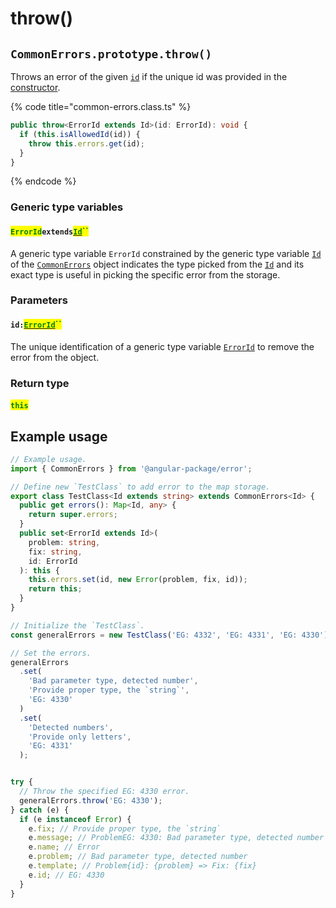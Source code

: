# throw()

## `CommonErrors.prototype.throw()`

Throws an error of the given [`id`](throw.md#id-errorid) if the unique id was provided in the [constructor](../constructor.md).

{% code title="common-errors.class.ts" %}
```typescript
public throw<ErrorId extends Id>(id: ErrorId): void {
  if (this.isAllowedId(id)) {
    throw this.errors.get(id);
  }
}
```
{% endcode %}

### Generic type variables

#### <mark style="color:green;">`ErrorId`</mark>`extends`[<mark style="color:green;">`Id`</mark>](../v-generic-type-variables.md#wrap-opening)<mark style="color:green;">``</mark>

A generic type variable `ErrorId` constrained by the generic type variable [`Id`](../v-generic-type-variables.md#wrap-opening) of the [`CommonErrors`](broken-reference) object indicates the type picked from the [`Id`](../v-generic-type-variables.md#wrap-opening) and its exact type is useful in picking the specific error from the storage.

### Parameters

#### `id:`[<mark style="color:green;">`ErrorId`</mark>](throw.md#erroridextendsid)<mark style="color:green;">``</mark>

The unique identification of a generic type variable [`ErrorId`](throw.md#erroridextendsid) to remove the error from the object.

### Return type

#### <mark style="color:green;">`this`</mark>

## Example usage

```typescript
// Example usage.
import { CommonErrors } from '@angular-package/error';

// Define new `TestClass` to add error to the map storage.
export class TestClass<Id extends string> extends CommonErrors<Id> {
  public get errors(): Map<Id, any> {
    return super.errors;
  }
  public set<ErrorId extends Id>(
    problem: string,
    fix: string,
    id: ErrorId
  ): this {
    this.errors.set(id, new Error(problem, fix, id));
    return this;
  }
}

// Initialize the `TestClass`.
const generalErrors = new TestClass('EG: 4332', 'EG: 4331', 'EG: 4330');

// Set the errors.
generalErrors
  .set(
    'Bad parameter type, detected number',
    'Provide proper type, the `string`',
    'EG: 4330'
  )
  .set(
    'Detected numbers',
    'Provide only letters',
    'EG: 4331'
  );


try {
  // Throw the specified EG: 4330 error.
  generalErrors.throw('EG: 4330');
} catch (e) {
  if (e instanceof Error) {
    e.fix; // Provide proper type, the `string`
    e.message; // ProblemEG: 4330: Bad parameter type, detected number => Fix: Provide proper type, the `string`
    e.name; // Error
    e.problem; // Bad parameter type, detected number
    e.template; // Problem{id}: {problem} => Fix: {fix}
    e.id; // EG: 4330
  }
}
```
